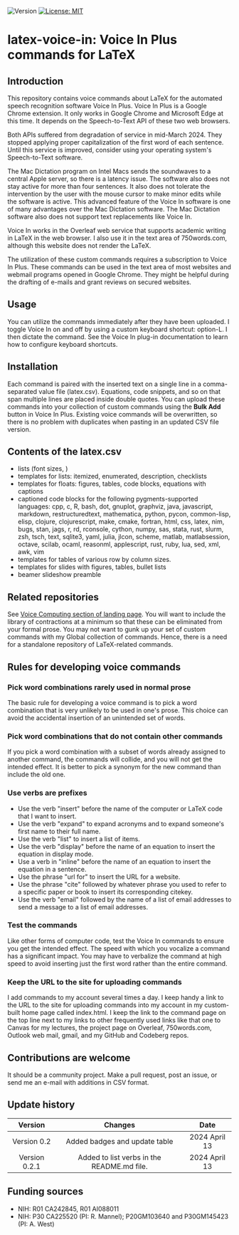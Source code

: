 ![Version](https://img.shields.io/static/v1?label=latex-voice-in&message=0.2.1&color=brightcolor)
[![License: MIT](https://img.shields.io/badge/License-MIT-blue.svg)](https://opensource.org/licenses/MIT)


# latex-voice-in: Voice In Plus commands for LaTeX

## Introduction
This repository contains voice commands about LaTeX for the automated speech recognition software Voice In Plus.
Voice In Plus is a Google Chrome extension.
It only works in Google Chrome and Microsoft Edge at this time.
It depends on the Speech-to-Text API of these two web browsers.

Both APIs suffered from degradation of service in mid-March 2024.
They stopped applying proper capitalization of the first word of each sentence.
Until this service is improved, consider using your operating system's Speech-to-Text software.

The Mac Dictation program on Intel Macs sends the soundwaves to a central Apple server, so there is a latency issue. 
The software also does not stay active for more than four sentences.
It also does not tolerate the intervention by the user with the mouse cursor to make minor edits while the software is active.
This advanced feature of the Voice In software is one of many advantages over the Mac Dictation software.
The Mac Dictation software also does not support text replacements like Voice In.

Voice In works in the Overleaf web service that supports academic writing in LaTeX in the web browser.
I also use it in the text area of 750words.com, although this website does not render the LaTeX.

The utilization of these custom commands requires a subscription to Voice In Plus.
These commands can be used in the text area of most websites and webmail programs opened in Google Chrome.
They might be helpful during the drafting of e-mails and grant reviews on secured websites.

## Usage
You can utilize the commands immediately after they have been uploaded.
I toggle Voice In on and off by using a custom keyboard shortcut: option-L.
I then dictate the command.
See the Voice In plug-in documentation to learn how to configure keyboard shortcuts.

## Installation
Each command is paired with the inserted text on a single line in a comma-separated value file (latex.csv).
Equations, code snippets, and so on that span multiple lines are placed inside double quotes.
You can upload these commands into your collection of custom commands using the **Bulk Add** button in Voice In Plus.
Existing voice commands will be overwritten, so there is no problem with duplicates when pasting in an updated CSV file version.

## Contents of the latex.csv

- lists (font sizes, )
- templates for lists: itemized, enumerated, description, checklists
- templates for floats: figures, tables, code blocks, equations with captions
- captioned code blocks for the following pygments-supported languages: cpp, c, R, bash, dot, gnuplot, graphviz, java, javascript, markdown, restructuredtext, mathematica, python, pycon, common-lisp, elisp, clojure, clojurescript, make, cmake, fortran, html, css, latex, nim, bugs, stan, jags, r, rd, rconsole, cython, numpy, sas, stata, rust, slurm, zsh, tsch, text, sqlite3, yaml, julia, jlcon, scheme, matlab, matlabsession, octave, scilab, ocaml, reasonml, applescript, rust, ruby, lua, sed, xml, awk, vim
- templates for tables of various row by column sizes.
- templates for slides with figures, tables, bullet lists
- beamer slideshow preamble


## Related repositories
See [Voice Computing section of landing page](https://github.com/MooersLab/MooersLab?tab=readme-ov-file#voice-computing).
You will want to include the library of contractions at a minimum so that these can be eliminated from your formal prose.
You may not want to gunk up your set of custom commands with my Global collection of commands.
Hence, there is a need for a standalone repository of LaTeX-related commands.

## Rules for developing voice commands

### Pick word combinations rarely used in normal prose
The basic rule for developing a voice command is to pick a word combination that is very unlikely to be used in one's prose.
This choice can avoid the accidental insertion of an unintended set of words.

### Pick word combinations that do not contain other commands
If you pick a word combination with a subset of words already assigned to another command, the commands will collide, and you will not get the intended effect.
It is better to pick a synonym for the new command than include the old one.

### Use verbs are prefixes

- Use the verb "insert" before the name of the computer or LaTeX code that I want to insert.
- Use the verb "expand" to expand acronyms and to expand someone's first name to their full name.
- Use the verb "list" to insert a list of items.
- Use the verb "display" before the name of an equation to insert the equation in display mode.
- Use a verb in "inline" before the name of an equation to insert the equation in a sentence.
- Use the phrase "url for" to insert the URL for a website.
- Use the phrase "cite" followed by whatever phrase you used to refer to a specific paper or book to insert its corresponding citekey.
- Use the verb "email" followed by the name of a list of email addresses to send a message to a list of email addresses.


### Test the commands
Like other forms of computer code, test the Voice In commands to ensure you get the intended effect.
The speed with which you vocalize a command has a significant impact.
You may have to verbalize the command at high speed to avoid inserting just the first word rather than the entire command.

### Keep the URL to the site for uploading commands
I add commands to my account several times a day.
I keep handy a link to the URL to the site for uploading commands into my account in my custom-built home page called index.html.
I keep the link to the command page on the top line next to my links to other frequently used links like that one to Canvas for my lectures, the project page on Overleaf, 750words.com, Outlook web mail, gmail, and my GitHub and Codeberg repos.

## Contributions are welcome
It should be a community project.
Make a pull request, post an issue, or send me an e-mail with additions in CSV format.

## Update history
|Version      | Changes                                                                                                                                    | Date                 |
|:-----------:|:------------------------------------------------------------------------------------------------------------------------------------------:|:--------------------:|
| Version 0.2 |  Added badges and update table                                                                                                             | 2024 April 13        |
| Version 0.2.1 |  Added to list verbs in the README.md file.                                                                                              | 2024 April 13        |

## Funding sources
- NIH: R01 CA242845, R01 AI088011
- NIH: P30 CA225520 (PI: R. Mannel); P20GM103640 and P30GM145423 (PI: A. West)

